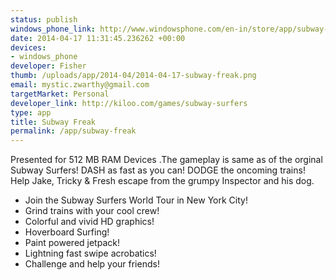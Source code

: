 ```yaml
--- 
status: publish
windows_phone_link: http://www.windowsphone.com/en-in/store/app/subway-surfers/bedff828-2697-4cc5-8661-1206d15e3e0c
date: 2014-04-17 11:31:45.236262 +00:00
devices: 
- windows_phone
developer: Fisher
thumb: /uploads/app/2014-04/2014-04-17-subway-freak.png
email: mystic.zwarthy@gmail.com
targetMarket: Personal
developer_link: http://kiloo.com/games/subway-surfers
type: app
title: Subway Freak
permalink: /app/subway-freak
---
```


Presented for 512 MB RAM Devices .The gameplay is same as of the orginal Subway Surfers!
DASH as fast as you can! 
DODGE the oncoming trains! 
Help Jake, Tricky & Fresh escape from the grumpy Inspector and his dog. 
- Join the Subway Surfers World Tour in New York City!
- Grind trains with your cool crew! 
- Colorful and vivid HD graphics! 
- Hoverboard Surfing! 
- Paint powered jetpack! 
- Lightning fast swipe acrobatics! 
- Challenge and help your friends!
